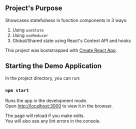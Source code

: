 ## Project's Purpose

Showcases statefulness in function components in 3 ways:
1. Using `useState`
2. Using `useReducer`
3. Global/Shared state using React's Context API and hooks

This project was bootstrapped with [Create React App](https://github.com/facebook/create-react-app).

## Starting the Demo Application

In the project directory, you can run:

### `npm start`

Runs the app in the development mode.<br>
Open [http://localhost:3000](http://localhost:3000) to view it in the browser.

The page will reload if you make edits.<br>
You will also see any lint errors in the console.
